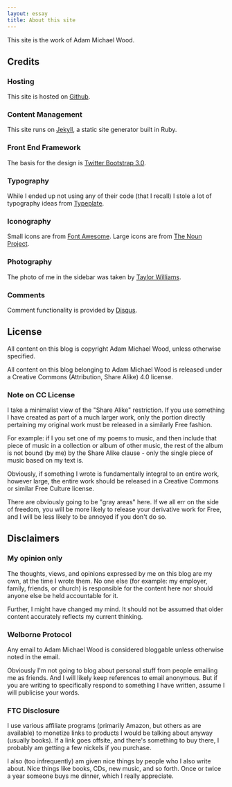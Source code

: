 ```yaml
---
layout: essay
title: About this site
---
```


This site is the work of Adam Michael Wood.
&nbsp;
&nbsp;

## Credits ##

### Hosting ###
This site is hosted on [Github](http://github.com).

### Content Management ###
This site runs on [Jekyll](http://jekyllrb.com), a static site generator built in Ruby.

### Front End Framework ###
The basis for the design is [Twitter Bootstrap 3.0](http://getbootstrap.com).

### Typography ###
While I ended up not using any of their code (that I recall) I stole a lot of typography ideas from [Typeplate](http://typeplate.com).

### Iconography ###
Small icons are from [Font Awesome](http://fontawesome.io).
Large icons are from [The Noun Project](http://thenounproject.com).

### Photography ###
The photo of me in the sidebar was taken by [Taylor Williams](http://www.taylorwilliamsphotography.com).

### Comments ###
Comment functionality is provided by [Disqus](http://disqus.com).

## License ##
All content on this blog is copyright Adam Michael Wood, unless otherwise specified.

All content on this blog belonging to Adam Michael Wood is released under a Creative Commons (Attribution, Share Alike) 4.0 license.

### Note on CC License ###
I take a minimalist view of the "Share Alike" restriction. If you use something I have created as part of a much larger work, only the portion directly pertaining my original work must be released in a similarly Free fashion.

For example: if I you set one of my poems to music, and then include that piece of music in a collection or album of other music, the rest of the album is not bound (by me) by the Share Alike clause - only the single piece of music based on my text is.

Obviously, if something I wrote is fundamentally integral to an entire work, however large, the entire work should be released in a Creative Commons or similar Free Culture license.

There are obviously going to be "gray areas" here. If we all err on the side of freedom, you will be more likely to release your derivative work for Free, and I will be less likely to be annoyed if you don't do so.

## Disclaimers ##

### My opinion only ###
The thoughts, views, and opinions expressed by me on this blog are my own, at the time I wrote them. No one else (for example: my employer, family, friends, or church) is responsible for the content here nor should anyone else be held accountable for it.

Further, I might have changed my mind. It should not be assumed that older content accurately reflects my current thinking.

### Welborne Protocol ###
Any email to Adam Michael Wood is considered bloggable unless otherwise noted in the email.

Obviously I'm not going to blog about personal stuff from people emailing me as friends. And I will likely keep references to email anonymous. But if you are writing to specifically respond to something I have written, assume I will publicise your words.

### FTC Disclosure ###
I use various affiliate programs (primarily Amazon, but others as are available) to monetize links to products I would be talking about anyway (usually books). If a link goes offsite, and there's something to buy there, I probably am getting a few nickels if you purchase.

I also (too infrequently) am given nice things by people who I also write about. Nice things like books, CDs, new music, and so forth. Once or twice a year someone buys me dinner, which I really appreciate.